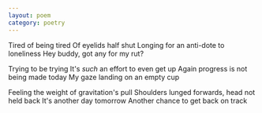 ```yaml
---
layout: poem
category: poetry
---
```

Tired of being tired
Of eyelids half shut
Longing for an anti-dote to loneliness
Hey buddy, got any for my rut?

Trying to be trying
It's _such_ an effort to even get up
Again progress is not being made today
My gaze landing on an empty cup

Feeling the weight of gravitation's pull
Shoulders lunged forwards, head not held back
It's another day tomorrow
Another chance to get back on track
